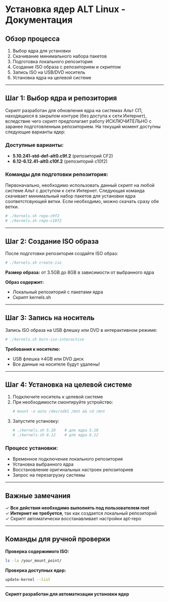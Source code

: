 # Установка ядер ALT Linux - Документация

## Обзор процесса

1. Выбор ядра для установки
2. Скачивание минимального набора пакетов
3. Подготовка локального репозитория
4. Создание ISO образа с репозиторием и скриптом
5. Запись ISO на USB/DVD носитель
6. Установка ядра на целевой системе

---

## Шаг 1: Выбор ядра и репозитория

Скрипт разработан для обновления ядра на системах Альт СП, находящихся в закрытом контуре (без доступа к сети Интернет), вследствие чего скрипт предполагает работу ИСКЛЮЧИТЕЛЬНО с заранее подготовленным репозиторием. На текущий момент доступны следующие варианты ядер:

### Доступные варианты:
- **5.10.241-std-def-alt0.c9f.2** (репозиторий CF2)
- **6.12-6.12.41-alt0.c10f.2** (репозиторий c10f2)

### Команды для подготовки репозитория:

Первоначально, необходимо использовать данный скрипт на любой системе Альт с доступом к сети Интернет. Следующая команда скачивает минимальный набор пакетов для установки ядра соответстсвующей ветки. Если необходимо, можно скачать сразу обе ветки.

```bash
# ./kernels.sh repo-c9f2
# ./kernels.sh repo-c10f2
```

---

## Шаг 2: Создание ISO образа

После подготовки репозитория создайте ISO образ:
```bash
# ./kernels.sh create-iso
```

**Размер образа:** от 3.5GB до 8GB в зависимости от выбранного ядра

**Образ содержит:**
- Локальный репозиторий с пакетами ядра
- Скрипт kernels.sh

---

## Шаг 3: Запись на носитель

Запись ISO образа на USB флешку или DVD в интерактивном режиме:
```bash
# ./kernels.sh burn-iso-interactive
```

**Требования к носителю:**
- USB флешка ≥4GB или DVD диск
- Все данные на носителе будут удалены!

---

## Шаг 4: Установка на целевой системе

1. Подключите носитель к целевой системе
2. При необходимости смонтируйте устройство:
   ```bash
   # mount -o auto /dev/sdX1 /mnt && cd /mnt
   ```
3. Запустите установку:
   ```bash
   # ./kernels.sh 5.10    # для ядра 5.10
   # ./kernels.sh 6.12    # для ядра 6.12
   ```

### Процесс установки:
- Временное подключение локального репозитория
- Установка выбранного ядра
- Восстановление оригинальных настроек репозиториев
- Запрос на перезагрузку системы

---

## Важные замечания

✓ **Все действия необходимо выполнять под пользователем root**  
✓ **Интернет не требуется**, так как создается локальный репозиторий  
✓ Скрипт автоматически восстанавливает настройки apt-repo  

---

## Команды для ручной проверки

**Проверка содержимого ISO:**
```bash
ls -la /your_mount_point/
```

**Проверка доступных ядер:**
```bash
update-kernel --list
```

---

**Скрипт разработан для автоматизации установки ядер**